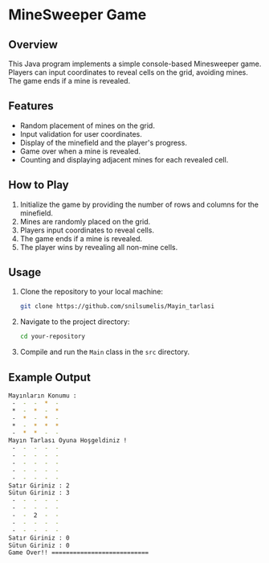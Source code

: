 # MineSweeper Game

## Overview
This Java program implements a simple console-based Minesweeper game. Players can input coordinates to reveal cells on the grid, avoiding mines. The game ends if a mine is revealed.

## Features
- Random placement of mines on the grid.
- Input validation for user coordinates.
- Display of the minefield and the player's progress.
- Game over when a mine is revealed.
- Counting and displaying adjacent mines for each revealed cell.

## How to Play
1. Initialize the game by providing the number of rows and columns for the minefield.
2. Mines are randomly placed on the grid.
3. Players input coordinates to reveal cells.
4. The game ends if a mine is revealed.
5. The player wins by revealing all non-mine cells.

## Usage
1. Clone the repository to your local machine:
    ```bash
    git clone https://github.com/snilsumelis/Mayin_tarlasi
    ```
2. Navigate to the project directory:
    ```bash
    cd your-repository
    ```
3. Compile and run the `Main` class in the `src` directory.

## Example Output
```bash
Mayınların Konumu :
 -  -  -  *  - 
 *  -  *  -  * 
 -  *  -  *  - 
 *  -  *  *  * 
 -  *  *  -  - 
Mayın Tarlası Oyuna Hoşgeldiniz !
 -  -  -  -  - 
 -  -  -  -  - 
 -  -  -  -  - 
 -  -  -  -  - 
 -  -  -  -  - 
Satır Giriniz : 2
Sütun Giriniz : 3
 -  -  -  -  - 
 -  -  -  -  - 
 -  -  2  -  - 
 -  -  -  -  - 
 -  -  -  -  - 
Satır Giriniz : 0
Sütun Giriniz : 0
Game Over!! ===========================
